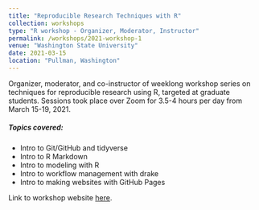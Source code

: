 ```yaml
---
title: "Reproducible Research Techniques with R"
collection: workshops
type: "R workshop - Organizer, Moderator, Instructor"
permalink: /workshops/2021-workshop-1
venue: "Washington State University"
date: 2021-03-15
location: "Pullman, Washington"
---
```


Organizer, moderator, and co-instructor of weeklong workshop series on techniques for reproducible research using R, targeted at graduate students. Sessions took place over Zoom for 3.5-4 hours per day from March 15-19, 2021.

##### Topics covered:
+ Intro to Git/GitHub and tidyverse
+ Intro to R Markdown
+ Intro to modeling with R
+ Intro to workflow management with drake
+ Intro to making websites with GitHub Pages

Link to workshop website [here](https://cereo.wsu.edu/reproducible-r-workshop/).

